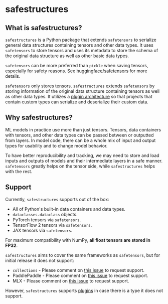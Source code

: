 # safestructures

## What is safestructures?
`safestructures` is a Python package that extends `safetensors` to serialize general data structures containing tensors and other data types. It uses `safetensors` to store tensors and uses its metadata to store the schema of the original data structure as well as other basic data types.

`safetensors` can be more preferred than `pickle` when saving tensors, especially for safety reasons. See [huggingface/safetensors](https://github.com/huggingface/safetensors) for more details.

`safetensors` only stores tensors. `safestructures` extends `safetensors` by storing information of the original data structure containing tensors as well as other data types. It utilizes a [plugin architecture](./plugins_guide.md) so that projects that contain custom types can serialize and deserialize their custom data.

## Why safestructures?
ML models in practice use more than just tensors. Tensors, data containers with tensors, and other data types can be passed between or outputted from layers. In model code, there can be a whole mix of input and output types for usability and to change model behavior.

To have better reproducibility and tracking, we may need to store and load inputs and outputs of models and their intermediate layers in a safe manner. `safetensors` greatly helps on the tensor side, while `safestructures` helps with the rest.

## Support
Currently, `safestructures` supports out of the box:

* All of Python's built-in data containers and data types.
* `dataclasses.dataclass` objects.
* PyTorch tensors via `safetensors`.
* TensorFlow 2 tensors via `safetensors`.
* JAX tensors via `safetensors`.

For maximum compatibility with NumPy, **all float tensors are stored in FP32**.

`safestructures` aims to cover the same frameworks as `safetensors`, but for initial release it does not support:

* `collections` - Please comment on [this issue](https://github.com/rachthree/safestructures/issues/12) to request support.
* PaddlePaddle - Please comment on [this issue](https://github.com/rachthree/safestructures/issues/10) to request support.
* MLX - Please comment on [this issue](https://github.com/rachthree/safestructures/issues/9) to request support.

However, `safestructures` supports [plugins](./plugins_guide.md) in case there is a type it does not support.

